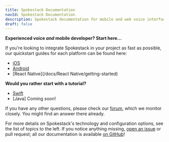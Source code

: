 ```yaml
---
title: Spokestack Documentation
navId: Spokestack Documentation 
description: Spokestack documentation for mobile and web voice interface development
draft: false
---
```


**Experienced voice _and_ mobile developer? Start here...**

If you're looking to integrate Spokestack in your project as fast as possible, our quickstart guides for each platform can be found here:

- [iOS](/docs/iOS/getting-started)
- [Android](/docs/Android/getting-started)
- [React Native](/docs/React Native/getting-started)

**Would you rather start with a tutorial?**

- [Swift](/blog/porting-a-smart-speaker-voice-app-to-mobile-part-1)
- [Java] Coming soon!

If you have any other questions, please check our [forum](https://forum.spokestack.io/), which we monitor closely. You might find an answer there already.

For more details on Spokestack's technology and configuration options, see the list of topics to the left. If you notice anything missing, [open an issue](https://github.com/spokestack/spokestack-website/issues) or pull request; all our documentation is available [on GitHub](https://github.com/spokestack/spokestack-website/tree/develop/content/docs)!
